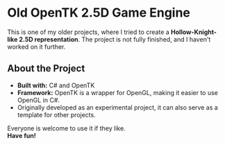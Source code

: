 # Old OpenTK 2.5D Game Engine

This is one of my older projects, where I tried to create a **Hollow-Knight-like 2.5D representation**. The project is not fully finished, and I haven't worked on it further.

## About the Project

- **Built with:** C# and OpenTK  
- **Framework:** OpenTK is a wrapper for OpenGL, making it easier to use OpenGL in C#.  
- Originally developed as an experimental project, it can also serve as a template for other projects.

Everyone is welcome to use it if they like.  
**Have fun!**

